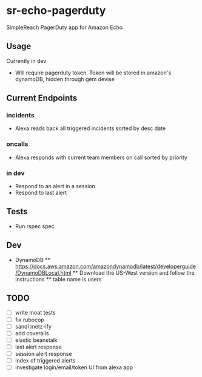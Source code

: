 # sr-echo-pagerduty
SimpleReach PagerDuty app for Amazon Echo

## Usage
Currently in dev
* Will require pagerduty token. Token will be stored in amazon's dynamoDB, hidden through gem devise

## Current Endpoints
### incidents
* Alexa reads back all triggered incidents sorted by desc date
### oncalls
* Alexa responds with current team members on call sorted by priority
### in dev
* Respond to an alert in a session
* Respond to last alert

## Tests
* Run rspec spec

## Dev
* DynamoDB
** https://docs.aws.amazon.com/amazondynamodb/latest/developerguide/DynamoDBLocal.html
** Download the US-West version and follow the instructions
** table name is users

## TODO
- [ ] write moat tests
- [ ] fix rubocop
- [ ] sandi metz-ify
- [ ] add coveralls
- [ ] elastic beanstalk
- [ ] last alert response
- [ ] session alert response
- [ ] index of triggered alerts
- [ ] investigate login/email/token UI from alexa app
